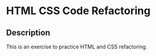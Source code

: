 # HTML CSS Code Refactoring

## Description

This is an exercise to practice HTML and CSS refactoring.
